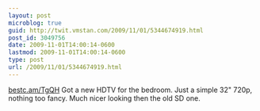 ```yaml
---
layout: post
microblog: true
guid: http://twit.vmstan.com/2009/11/01/5344674919.html
post_id: 3049756
date: 2009-11-01T14:00:14-0600
lastmod: 2009-11-01T14:00:14-0600
type: post
url: /2009/11/01/5344674919.html
---
```

[bestc.am/TgQH](http://bestc.am/TgQH) Got a new HDTV for the bedroom. Just a simple 32" 720p, nothing too fancy. Much nicer looking then the old SD one.
